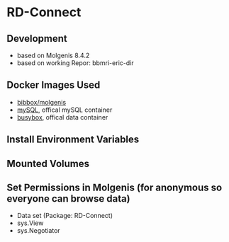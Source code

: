# RD-Connect

## Development
* based on Molgenis 8.4.2
* based on working Repor: bbmri-eric-dir

## Docker Images Used
 * [bibbox/molgenis](https://hub.docker.com/r/bibbox/molgenis/) 
 * [mySQL](https://hub.docker.com/_/mysql/), offical mySQL container
 * [busybox](https://hub.docker.com/_/busybox/), offical data container
 
## Install Environment Variables

## Mounted Volumes

## Set Permissions in Molgenis (for anonymous so everyone can browse data)
 - Data set (Package: RD-Connect)
 - sys.View
 - sys.Negotiator
